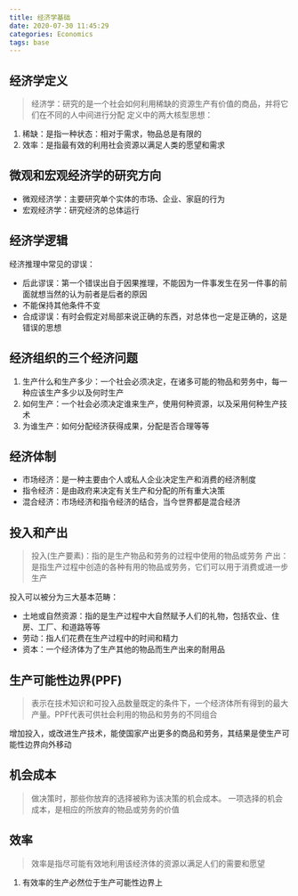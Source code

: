 ```yaml
---
title: 经济学基础
date: 2020-07-30 11:45:29
categories: Economics
tags: base
---
```


## 经济学定义
> 经济学：研究的是一个社会如何利用稀缺的资源生产有价值的商品，并将它们在不同的人中间进行分配
> 定义中的两大核型思想：
1. 稀缺：是指一种状态：相对于需求，物品总是有限的
2. 效率：是指最有效的利用社会资源以满足人类的愿望和需求


## 微观和宏观经济学的研究方向
* 微观经济学：主要研究单个实体的市场、企业、家庭的行为
* 宏观经济学：研究经济的总体运行

## 经济学逻辑
经济推理中常见的谬误：
* 后此谬误：第一个错误出自于因果推理，不能因为一件事发生在另一件事的前面就想当然的认为前者是后者的原因
* 不能保持其他条件不变
* 合成谬误：有时会假定对局部来说正确的东西，对总体也一定是正确的，这是错误的思想

## 经济组织的三个经济问题
1. 生产什么和生产多少：一个社会必须决定，在诸多可能的物品和劳务中，每一种应该生产多少以及何时生产
2. 如何生产：一个社会必须决定谁来生产，使用何种资源，以及采用何种生产技术
3. 为谁生产：如何分配经济获得成果，分配是否合理等等

## 经济体制
* 市场经济：是一种主要由个人或私人企业决定生产和消费的经济制度
* 指令经济：是由政府来决定有关生产和分配的所有重大决策
* 混合经济：市场经济和指令经济的结合，当今世界都是混合经济

## 投入和产出
> 投入(生产要素)：指的是生产物品和劳务的过程中使用的物品或劳务
> 产出：是指生产过程中创造的各种有用的物品或劳务，它们可以用于消费或进一步生产

投入可以被分为三大基本范畴：
* 土地或自然资源：指的是生产过程中大自然赋予人们的礼物，包括农业、住房、工厂、和道路等等
* 劳动：指人们花费在生产过程中的时间和精力
* 资本：一个经济体为了生产其他的物品而生产出来的耐用品

## 生产可能性边界(PPF)
> 表示在技术知识和可投入品数量既定的条件下，一个经济体所有得到的最大产量。PPF代表可供社会利用的物品和劳务的不同组合

增加投入，或改进生产技术，能使国家产出更多的商品和劳务，其结果是使生产可能性边界向外移动

## 机会成本
> 做决策时，那些你放弃的选择被称为该决策的机会成本。
> 一项选择的机会成本，是相应的所放弃的物品或劳务的价值

## 效率
> 效率是指尽可能有效地利用该经济体的资源以满足人们的需要和愿望

1. 有效率的生产必然位于生产可能性边界上